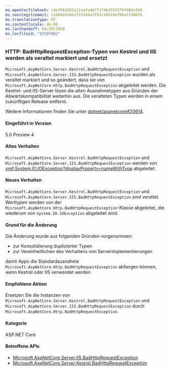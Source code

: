 ```yaml
---
ms.openlocfilehash: c4e7864262a11aafa4b7f1f4bdf632fbf084c560
ms.sourcegitcommit: 1cb64b53eb1f253e6a3f53ca9510ef0be1fd06fe
ms.translationtype: HT
ms.contentlocale: de-DE
ms.lasthandoff: 04/29/2020
ms.locfileid: "82507082"
---
```

### <a name="http-kestrel-and-iis-badhttprequestexception-types-marked-obsolete-and-replaced"></a>HTTP: BadHttpRequestException-Typen von Kestrel und IIS werden als veraltet markiert und ersetzt

`Microsoft.AspNetCore.Server.Kestrel.BadHttpRequestException` und `Microsoft.AspNetCore.Server.IIS.BadHttpRequestException` wurden als veraltet markiert und so geändert, dass sie von `Microsoft.AspNetCore.Http.BadHttpRequestException` abgeleitet werden. Die Kestrel- und IIS-Server lösen die alten Ausnahmetypen aus Gründen der Abwärtskompatibilität weiterhin aus. Die veralteten Typen werden in einem zukünftigen Release entfernt.

Weitere Informationen finden Sie unter [dotnet/aspnetcore#20614](https://github.com/dotnet/aspnetcore/issues/20614).

#### <a name="version-introduced"></a>Eingeführt in Version

5.0 Preview 4

#### <a name="old-behavior"></a>Altes Verhalten

`Microsoft.AspNetCore.Server.Kestrel.BadHttpRequestException` und `Microsoft.AspNetCore.Server.IIS.BadHttpRequestException` werden von <xref:System.IO.IOException?displayProperty=nameWithType> abgeleitet.

#### <a name="new-behavior"></a>Neues Verhalten

`Microsoft.AspNetCore.Server.Kestrel.BadHttpRequestException` und `Microsoft.AspNetCore.Server.IIS.BadHttpRequestException` sind veraltet. Werttypen werden von der `Microsoft.AspNetCore.Http.BadHttpRequestException`-Klasse abgeleitet, die wiederum von `System.IO.IOException` abgeleitet wird.

#### <a name="reason-for-change"></a>Grund für die Änderung

Die Änderung wurde aus folgenden Gründen vorgenommen:

* zur Konsolidierung duplizierter Typen
* zur Vereinheitlichen des Verhaltens von Serverimplementierungen

damit Apps die Standardausnahme `Microsoft.AspNetCore.Http.BadHttpRequestException` abfangen können, wenn Kestrel oder IIS verwendet werden

#### <a name="recommended-action"></a>Empfohlene Aktion

Ersetzen Sie die Instanzen von `Microsoft.AspNetCore.Server.Kestrel.BadHttpRequestException` und `Microsoft.AspNetCore.Server.IIS.BadHttpRequestException` durch `Microsoft.AspNetCore.Http.BadHttpRequestException`.

#### <a name="category"></a>Kategorie

ASP.NET Core

#### <a name="affected-apis"></a>Betroffene APIs

- [Microsoft.AspNetCore.Server.IIS.BadHttpRequestException](/dotnet/api/microsoft.aspnetcore.server.iis.badhttprequestexception?view=aspnetcore-3.1)
- [Microsoft.AspNetCore.Server.Kestrel.BadHttpRequestException](/dotnet/api/microsoft.aspnetcore.server.kestrel.badhttprequestexception?view=aspnetcore-1.1)

<!--

#### Affected APIs

- `T:Microsoft.AspNetCore.Server.IIS.BadHttpRequestException`
- `T:Microsoft.AspNetCore.Server.Kestrel.BadHttpRequestException`

-->
